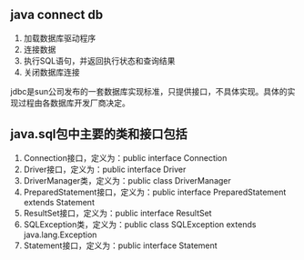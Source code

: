 
## java connect db

1.	加载数据库驱动程序
2.	连接数据
3.	执行SQL语句，并返回执行状态和查询结果
4.	关闭数据库连接


jdbc是sun公司发布的一套数据库实现标准，只提供接口，不具体实现。具体的实现过程由各数据库开发厂商决定。

## java.sql包中主要的类和接口包括
1.	Connection接口，定义为：public interface Connection
2.	Driver接口，定义为：public interface Driver
3.	DriverManager类，定义为：public class DriverManager
4.	PreparedStatement接口，定义为：public interface PreparedStatement extends Statement
5.	ResultSet接口，定义为：public interface ResultSet
6.	SQLException类，定义为：public class SQLException extends java.lang.Exception
7.	Statement接口，定义为：public interface Statement
